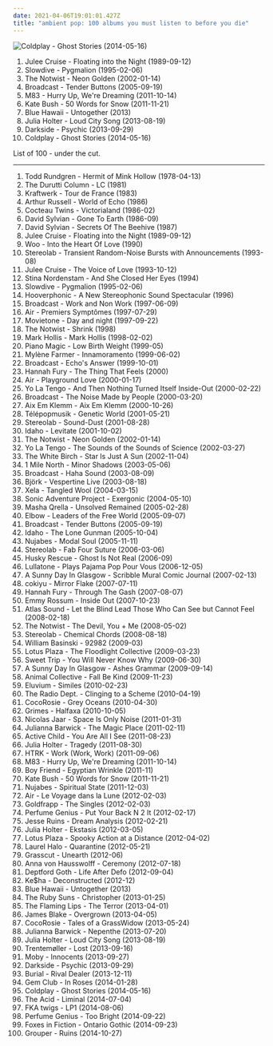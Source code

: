 ```yaml
---
date: 2021-04-06T19:01:01.427Z
title: "ambient pop: 100 albums you must listen to before you die"
---
```

![Coldplay - Ghost Stories (2014-05-16)](http://coverartarchive.org/release/49dab146-5393-4686-bb79-efbb1fa43648/22395430275-500.jpg "Coldplay - Ghost Stories (2014-05-16)")
<ol class="albums">
<li data-cover="http://coverartarchive.org/release/653617f7-c764-4f52-a4ba-e6a130a6c87d/5409164245-500.jpg" data-tags="twin peaks, dream pop" role="button">Julee Cruise - Floating into the Night (1989-09-12)</li>
<li data-cover="https://img.discogs.com/fFoc3CnP3PL9Vpv3wihBhmRg83Y=/fit-in/600x600/filters:strip_icc():format(jpeg):mode_rgb():quality(90)/discogs-images/R-584370-1217716047.jpeg.jpg" data-tags="shoegaze, ambient, dream pop" role="button">Slowdive - Pygmalion (1995-02-06)</li>
<li data-cover="http://coverartarchive.org/release/11ab3e8d-b88b-44c0-9dd8-bbab70dd8e18/16320030785-500.jpg" data-tags="electronic, indie rock, indie, indie pop" role="button">The Notwist - Neon Golden (2002-01-14)</li>
<li data-cover="https://img.discogs.com/07m2E8SxQSIU6Yjk-ywreYIoorY=/fit-in/600x595/filters:strip_icc():format(jpeg):mode_rgb():quality(90)/discogs-images/R-13590540-1557078423-1511.jpeg.jpg" data-tags="indie, electronic, psychedelic, dream pop, warp" role="button">Broadcast - Tender Buttons (2005-09-19)</li>
<li data-cover="http://coverartarchive.org/release/0b87ebcf-216b-4255-9c19-93c12861f173/1900040046-500.jpg" data-tags="electronic, dream pop, shoegaze" role="button">M83 - Hurry Up, We're Dreaming (2011-10-14)</li>
<li data-cover="http://coverartarchive.org/release/4518b2c0-0091-4780-b31e-6dfc7e1d9cd5/21132684376-500.jpg" data-tags="alternative, art pop, winter" role="button">Kate Bush - 50 Words for Snow (2011-11-21)</li>
<li data-cover="http://coverartarchive.org/release/d34a9b58-41c8-4906-865f-2b32f6ae5cb3/3625811134-500.jpg" data-tags="experimental, indie electronic, ambient pop, indietronica, art pop, arbutus records, alternative-indie rock" role="button">Blue Hawaii - Untogether (2013)</li>
<li data-cover="http://coverartarchive.org/release/9d1dc16a-a854-4589-b78b-f008af493aac/4871200031-500.jpg" data-tags="art pop, chamber pop" role="button">Julia Holter - Loud City Song (2013-08-19)</li>
<li data-cover="http://coverartarchive.org/release/d1b10da9-c1df-4619-9c5c-da7599df5b56/6830297851-500.jpg" data-tags="electronic, experimental, neo-psychedelia" role="button">Darkside - Psychic (2013-09-29)</li>
<li data-cover="http://coverartarchive.org/release/49dab146-5393-4686-bb79-efbb1fa43648/22395430275-500.jpg" data-tags="pop, electronic, alternative, alternative rock, coldplay" role="button">Coldplay - Ghost Stories (2014-05-16)</li>
</ol>
List of 100 - under the cut.
<!-- more -->

_________________

<ol class="albums">
<li data-cover="https://img.discogs.com/Gi30l_gCbkwDbf6Ut1STJpmjgPM=/fit-in/600x609/filters:strip_icc():format(jpeg):mode_rgb():quality(90)/discogs-images/R-14529027-1584220711-7894.jpeg.jpg" data-tags="easy listening, ambient pop, singer songwriter, nice elevator music, gotanygoodmusic, storytellers, todd, records i should listen more often, jetstream dreams, sweet and breezy" role="button">
Todd Rundgren - Hermit of Mink Hollow (1978-04-13)
</li>
<li data-cover="https://img.discogs.com/abzfhJw9jMFkCsCmQ7Bul_Pkg3o=/fit-in/370x355/filters:strip_icc():format(jpeg):mode_rgb():quality(90)/discogs-images/R-1473980-1222450987.jpeg.jpg" data-tags="post-punk, 80s" role="button">
The Durutti Column - LC (1981)
</li>
<li data-cover="https://img.discogs.com/A1aXIi-wB9YcejTWj5CsKzpEDlg=/fit-in/348x345/filters:strip_icc():format(jpeg):mode_rgb():quality(90)/discogs-images/R-1199803-1200227896.jpeg.jpg" data-tags="electro" role="button">
Kraftwerk - Tour de France (1983)
</li>
<li data-cover="https://via.placeholder.com/450" data-tags="experimental" role="button">
Arthur Russell - World of Echo (1986)
</li>
<li data-cover="http://coverartarchive.org/release/c53d6f73-a312-457a-bafd-2d38ec4d1cce/8216198322-500.jpg" data-tags="dream pop, ethereal" role="button">
Cocteau Twins - Victorialand (1986-02)
</li>
<li data-cover="https://img.discogs.com/KKR9DFYHT9QTc9J8j94xu5i1Gjc=/fit-in/587x600/filters:strip_icc():format(jpeg):mode_rgb():quality(90)/discogs-images/R-1663495-1385674940-7126.jpeg.jpg" data-tags="ambient" role="button">
David Sylvian - Gone To Earth (1986-09)
</li>
<li data-cover="https://img.discogs.com/sQvCfxDxAMDFLbFEkFKGQ9vRvDk=/fit-in/600x596/filters:strip_icc():format(jpeg):mode_rgb():quality(90)/discogs-images/R-869632-1201273672.jpeg.jpg" data-tags="80s, ambient" role="button">
David Sylvian - Secrets Of The Beehive (1987)
</li>
<li data-cover="http://coverartarchive.org/release/653617f7-c764-4f52-a4ba-e6a130a6c87d/5409164245-500.jpg" data-tags="twin peaks, dream pop" role="button">
Julee Cruise - Floating into the Night (1989-09-12)
</li>
<li data-cover="http://coverartarchive.org/release/530857f6-341e-4dd0-83e8-4c53bea9880f/26987481904-500.jpg" data-tags="chill, ambient, ambient pop, new age, folktronica, psychedelic folk, avant-folk" role="button">
Woo - Into the Heart Of Love (1990)
</li>
<li data-cover="https://img.discogs.com/SDM2sRMTqu6GNhemc3LFvcypXos=/fit-in/600x602/filters:strip_icc():format(jpeg):mode_rgb():quality(90)/discogs-images/R-2370269-1280077484.jpeg.jpg" data-tags="post-rock" role="button">
Stereolab - Transient Random-Noise Bursts with Announcements (1993-08)
</li>
<li data-cover="https://img.discogs.com/iICd-TjINg1VPUbMkvhlNEWsL6A=/fit-in/600x963/filters:strip_icc():format(jpeg):mode_rgb():quality(90)/discogs-images/R-1224588-1201948373.jpeg.jpg" data-tags="dream pop, twin peaks" role="button">
Julee Cruise - The Voice of Love (1993-10-12)
</li>
<li data-cover="http://coverartarchive.org/release/5c429421-ed50-3199-aeef-514590fa67e0/8355594906-500.jpg" data-tags="swedish, female vocalists, acoustic" role="button">
Stina Nordenstam - And She Closed Her Eyes (1994)
</li>
<li data-cover="https://img.discogs.com/fFoc3CnP3PL9Vpv3wihBhmRg83Y=/fit-in/600x600/filters:strip_icc():format(jpeg):mode_rgb():quality(90)/discogs-images/R-584370-1217716047.jpeg.jpg" data-tags="shoegaze, ambient, dream pop" role="button">
Slowdive - Pygmalion (1995-02-06)
</li>
<li data-cover="http://coverartarchive.org/release/e74a9244-b5b4-3f25-8526-f9fb31fe52f7/11004417052-500.jpg" data-tags="trip-hop" role="button">
Hooverphonic - A New Stereophonic Sound Spectacular (1996)
</li>
<li data-cover="http://coverartarchive.org/release/09d62aa5-a265-4cb2-b3e4-da80c0e60d9d/6009849109-500.jpg" data-tags="electronic, dream pop, indie, psychedelic, 90s" role="button">
Broadcast - Work and Non Work (1997-06-09)
</li>
<li data-cover="http://coverartarchive.org/release/a8820a55-fd21-4300-880a-663799d7e4eb/27151523699-500.jpg" data-tags="electronic" role="button">
Air - Premiers Symptômes (1997-07-29)
</li>
<li data-cover="https://img.discogs.com/SjwUD1XNHukw7e5EOdnD-NHkGrg=/fit-in/292x299/filters:strip_icc():format(jpeg):mode_rgb():quality(90)/discogs-images/R-567121-1160252283.jpeg.jpg" data-tags="post-rock, ambient pop, slowcore, for rainy days, days and nights, fart psyche" role="button">
Movietone - Day and night (1997-09-22)
</li>
<li data-cover="http://coverartarchive.org/release/8c989d84-6f3e-4979-83a4-13080b9d1f5d/26402415318-500.jpg" data-tags="indie rock, alternative" role="button">
The Notwist - Shrink (1998)
</li>
<li data-cover="https://img.discogs.com/cKxp04B3FUpkkN8mBZD5TG9HnDY=/fit-in/600x609/filters:strip_icc():format(jpeg):mode_rgb():quality(90)/discogs-images/R-385383-1493860512-1421.jpeg.jpg" data-tags="experimental, post-rock" role="button">
Mark Hollis - Mark Hollis (1998-02-02)
</li>
<li data-cover="https://img.discogs.com/8xH5O0stqjs-aFo9t20SOb4RDb8=/fit-in/600x600/filters:strip_icc():format(jpeg):mode_rgb():quality(90)/discogs-images/R-126943-1245570142.jpeg.jpg" data-tags="indie rock, post-rock, shoegaze" role="button">
Piano Magic - Low Birth Weight (1999-05)
</li>
<li data-cover="https://img.discogs.com/3F9dToiY88b1bo3ZdloKum4KYyk=/fit-in/600x628/filters:strip_icc():format(jpeg):mode_rgb():quality(90)/discogs-images/R-6843853-1537184046-7342.jpeg.jpg" data-tags="french, pop" role="button">
Mylène Farmer - Innamoramento (1999-06-02)
</li>
<li data-cover="https://img.discogs.com/uAijLGtWlJXfh--0l2ljVkXPBrk=/fit-in/600x600/filters:strip_icc():format(jpeg):mode_rgb():quality(90)/discogs-images/R-3668-1468409952-1004.jpeg.jpg" data-tags="electronic, electronica, indie rock, indie electronic, post-rock, downtempo, druggy, ambient pop, psychedelic pop, dreamy, reflective, atmospheric, whimsical, late night, dream pop, clinical, literate, ethereal, fractured, wry, dramatic, introspection, reflection, eerie, hypnotic, spacey, psychedelic rock, trippy, sophisticated, poignant, detached, playful, sunday afternoon, sweet, solitude, delicate, light, background music, nocturnal, imagination, avant-pop, refined, stylish, wintry, hanging out, restrained, sparkling, circular, innocent, spiked-candy radio, space-age, retro-futuristic, julian house album art, ashich party" role="button">
Broadcast - Echo's Answer (1999-10-01)
</li>
<li data-cover="http://coverartarchive.org/release/20fd8611-cffc-4a60-86c8-165e8a48100e/21747393696-500.jpg" data-tags="ethereal, music to drown in" role="button">
Hannah Fury - The Thing That Feels (2000)
</li>
<li data-cover="https://img.discogs.com/JWuw0UE5HpiFwbNxrVzNNAPGvzY=/fit-in/600x634/filters:strip_icc():format(jpeg):mode_rgb():quality(90)/discogs-images/R-5533033-1395824414-7881.jpeg.jpg" data-tags="chill, eerie" role="button">
Air - Playground Love (2000-01-17)
</li>
<li data-cover="http://coverartarchive.org/release/34c51172-d643-4cc7-81ac-cd06817aadbf/15059787553-500.jpg" data-tags="indie rock, mellow" role="button">
Yo La Tengo - And Then Nothing Turned Itself Inside-Out (2000-02-22)
</li>
<li data-cover="https://img.discogs.com/Wb2clSHhJ4_ZOv69eP7kTPBiBOw=/fit-in/600x604/filters:strip_icc():format(jpeg):mode_rgb():quality(90)/discogs-images/R-3194-1145339641.jpeg.jpg" data-tags="electronica, warp" role="button">
Broadcast - The Noise Made by People (2000-03-20)
</li>
<li data-cover="http://coverartarchive.org/release/287b657f-7e81-4eea-8021-12b8c25d8040/1096834667-500.jpg" data-tags="ambient" role="button">
Aix Em Klemm - Aix Em Klemm (2000-10-26)
</li>
<li data-cover="http://coverartarchive.org/release/51622cb0-251f-4cf8-8e1c-79a27c340e24/4049466485-500.jpg" data-tags="electronic, chillout, downtempo, trip-hop" role="button">
Télépopmusik - Genetic World (2001-05-21)
</li>
<li data-cover="https://img.discogs.com/wkN18i8yFdEXOUyFOSK9vFfvQaA=/fit-in/600x597/filters:strip_icc():format(jpeg):mode_rgb():quality(90)/discogs-images/R-188570-1221493460.jpeg.jpg" data-tags="post-rock" role="button">
Stereolab - Sound-Dust (2001-08-28)
</li>
<li data-cover="https://img.discogs.com/tGAMzIjlOdjK8PTwgGTgcF6noZU=/fit-in/600x597/filters:strip_icc():format(jpeg):mode_rgb():quality(90)/discogs-images/R-512240-1177092885.jpeg.jpg" data-tags="indie, rock, ambient pop, art pop" role="button">
Idaho - Levitate (2001-10-02)
</li>
<li data-cover="http://coverartarchive.org/release/11ab3e8d-b88b-44c0-9dd8-bbab70dd8e18/16320030785-500.jpg" data-tags="electronic, indie rock, indie, indie pop" role="button">
The Notwist - Neon Golden (2002-01-14)
</li>
<li data-cover="http://coverartarchive.org/release/a880e2ec-176b-4b65-9883-841886668053/9454263240-500.jpg" data-tags="instrumental" role="button">
Yo La Tengo - The Sounds of the Sounds of Science (2002-03-27)
</li>
<li data-cover="https://img.discogs.com/i9584y28ConNp5D5Dh_AIYB996g=/fit-in/474x472/filters:strip_icc():format(jpeg):mode_rgb():quality(90)/discogs-images/R-1030535-1207227733.jpeg.jpg" data-tags="slowcore, post-rock, ambient pop" role="button">
The White Birch - Star Is Just A Sun (2002-11-04)
</li>
<li data-cover="http://coverartarchive.org/release/425cda05-7b04-43bb-8f5a-c5b60939a899/5777694727-500.jpg" data-tags="indie, post-rock, ba da bing" role="button">
1 Mile North - Minor Shadows (2003-05-06)
</li>
<li data-cover="http://coverartarchive.org/release/1216e686-0799-4615-9e41-82473842ce07/2626806537-500.jpg" data-tags="electronica, indie, experimental, dream pop" role="button">
Broadcast - Haha Sound (2003-08-09)
</li>
<li data-cover="https://img.discogs.com/R8QXLt_s-A_qPTUG06Xi7s_7-Y8=/fit-in/600x515/filters:strip_icc():format(jpeg):mode_rgb():quality(90)/discogs-images/R-4494958-1366844927-8545.jpeg.jpg" data-tags="female vocalists" role="button">
Björk - Vespertine Live (2003-08-18)
</li>
<li data-cover="https://img.discogs.com/-rmmyFSKLFBiWI2fPk86SOfinto=/fit-in/600x537/filters:strip_icc():format(jpeg):mode_rgb():quality(90)/discogs-images/R-238366-1508099331-7910.jpeg.jpg" data-tags="ambient" role="button">
Xela - Tangled Wool (2004-03-15)
</li>
<li data-cover="https://img.discogs.com/woVB7wJzBvIjd6HyG1YVHmUX1D8=/fit-in/600x528/filters:strip_icc():format(jpeg):mode_rgb():quality(90)/discogs-images/R-2392252-1285625791.jpeg.jpg" data-tags="chillout, ambient, newage, new age and ambient" role="button">
Sonic Adventure Project - Exergonic (2004-05-10)
</li>
<li data-cover="https://img.discogs.com/Mhr0gD1lVTpLJ-vc2iGlm6hBNSY=/fit-in/600x600/filters:strip_icc():format(jpeg):mode_rgb():quality(90)/discogs-images/R-399791-1165617182.jpeg.jpg" data-tags="ambient pop, morr music" role="button">
Masha Qrella - Unsolved Remained (2005-02-28)
</li>
<li data-cover="http://coverartarchive.org/release/7b62c161-6a50-3393-a5c2-c346c5a15a0d/26560719952-500.jpg" data-tags="rock, britpop" role="button">
Elbow - Leaders of the Free World (2005-09-07)
</li>
<li data-cover="https://img.discogs.com/07m2E8SxQSIU6Yjk-ywreYIoorY=/fit-in/600x595/filters:strip_icc():format(jpeg):mode_rgb():quality(90)/discogs-images/R-13590540-1557078423-1511.jpeg.jpg" data-tags="indie, electronic, psychedelic, dream pop, warp" role="button">
Broadcast - Tender Buttons (2005-09-19)
</li>
<li data-cover="https://img.discogs.com/DB-YyXcYk74K2AJ0syY9DZpskj8=/fit-in/600x531/filters:strip_icc():format(jpeg):mode_rgb():quality(90)/discogs-images/R-546020-1177092776.jpeg.jpg" data-tags="ambient pop, dream pop, melancholy, art pop" role="button">
Idaho - The Lone Gunman (2005-10-04)
</li>
<li data-cover="http://coverartarchive.org/release/9f3a4a9b-5741-4a3b-9350-10940ce8bbf3/22229285708-500.jpg" data-tags="chillout, hip-hop, instrumental" role="button">
Nujabes - Modal Soul (2005-11-11)
</li>
<li data-cover="https://via.placeholder.com/450" data-tags="post-rock, amn 2006, indie pop, emusic" role="button">
Stereolab - Fab Four Suture (2006-03-06)
</li>
<li data-cover="https://img.discogs.com/iCPdPnfWNtr23gzqCpSNdXWLMOY=/fit-in/600x600/filters:strip_icc():format(jpeg):mode_rgb():quality(90)/discogs-images/R-888565-1370121938-7859.jpeg.jpg" data-tags="alternative, downtempo" role="button">
Husky Rescue - Ghost Is Not Real (2006-09)
</li>
<li data-cover="http://coverartarchive.org/release/db787c14-a57c-4c99-a314-5a4377b40990/8897731704-500.jpg" data-tags="electronic melodic" role="button">
Lullatone - Plays Pajama Pop Pour Vous (2006-12-05)
</li>
<li data-cover="http://coverartarchive.org/release/394a7c3b-63b5-4029-a080-976ad20fee73/9571752845-500.jpg" data-tags="shoegaze" role="button">
A Sunny Day In Glasgow - Scribble Mural Comic Journal (2007-02-13)
</li>
<li data-cover="http://coverartarchive.org/release/e0454682-a083-453a-ad6f-61bc4d866345/3705099190-500.jpg" data-tags="japanese, ambient pop, new weird japan, chillout, electronica, ambient, experimental, easy listening, dream pop" role="button">
cokiyu - Mirror Flake (2007-07-11)
</li>
<li data-cover="https://img.discogs.com/mlqlmJcBoErSPvGnR7arWK58sMQ=/fit-in/240x240/filters:strip_icc():format(jpeg):mode_rgb():quality(90)/discogs-images/R-1314444-1208912306.jpeg.jpg" data-tags="ethereal" role="button">
Hannah Fury - Through The Gash (2007-08-07)
</li>
<li data-cover="https://img.discogs.com/-5QRxxbpi2qcklaC8gbJBgGT_Yk=/fit-in/594x595/filters:strip_icc():format(jpeg):mode_rgb():quality(90)/discogs-images/R-1944729-1368277088-3670.jpeg.jpg" data-tags="pop, mellow, female vocalist, emmy rossum" role="button">
Emmy Rossum - Inside Out (2007-10-23)
</li>
<li data-cover="http://coverartarchive.org/release/0abc19a9-af51-41c5-88e3-0dd4a5f40ae8/27829592789-500.jpg" data-tags="00s" role="button">
Atlas Sound - Let the Blind Lead Those Who Can See but Cannot Feel (2008-02-18)
</li>
<li data-cover="http://coverartarchive.org/release/a9392213-eb4c-3872-8965-25386a97ad7d/16320043245-500.jpg" data-tags="indie" role="button">
The Notwist - The Devil, You + Me (2008-05-02)
</li>
<li data-cover="https://img.discogs.com/qCPATWg5xOhhsoUkUZ36dlYlKFE=/fit-in/595x600/filters:strip_icc():format(jpeg):mode_rgb():quality(90)/discogs-images/R-1789141-1243419380.jpeg.jpg" data-tags="post-rock" role="button">
Stereolab - Chemical Chords (2008-08-18)
</li>
<li data-cover="http://coverartarchive.org/release/81f85cc7-f015-4eea-9af6-d38bcc589e19/7892784186-500.jpg" data-tags="ambient, drone" role="button">
William Basinski - 92982 (2009-03)
</li>
<li data-cover="https://img.discogs.com/AQHx18Dzue4JUc_wJaMXO-VsPD8=/fit-in/500x500/filters:strip_icc():format(jpeg):mode_rgb():quality(90)/discogs-images/R-1691931-1237249077.jpeg.jpg" data-tags="dream pop" role="button">
Lotus Plaza - The Floodlight Collective (2009-03-23)
</li>
<li data-cover="http://coverartarchive.org/release/01bd9e78-c8c8-4f06-a667-64d04bcf3267/16796743992-500.jpg" data-tags="dream pop, indie pop" role="button">
Sweet Trip - You Will Never Know Why (2009-06-30)
</li>
<li data-cover="http://coverartarchive.org/release/f2adb6b7-f213-479a-87f1-ef3d2bb19a38/9147479035-500.jpg" data-tags="shoegaze, dream pop" role="button">
A Sunny Day In Glasgow - Ashes Grammar (2009-09-14)
</li>
<li data-cover="http://coverartarchive.org/release/54298fd8-e674-4211-8fb5-f9ca3403cf31/4298641916-500.jpg" data-tags="neo-psychedelia" role="button">
Animal Collective - Fall Be Kind (2009-11-23)
</li>
<li data-cover="http://coverartarchive.org/release/eef9ac5e-a475-4edf-be66-44d2e58a6623/24707467686-500.jpg" data-tags="ambient" role="button">
Eluvium - Similes (2010-02-23)
</li>
<li data-cover="http://coverartarchive.org/release/cc6f7a05-e1c4-4039-9eb3-8c8ccd37e6b1/13919864002-500.jpg" data-tags="indie pop, shoegaze" role="button">
The Radio Dept. - Clinging to a Scheme (2010-04-19)
</li>
<li data-cover="http://coverartarchive.org/release/a29ce30f-9b97-347f-89cf-eeec57174ac0/5227604030-500.jpg" data-tags="freak folk" role="button">
CocoRosie - Grey Oceans (2010-04-30)
</li>
<li data-cover="http://coverartarchive.org/release/d12fe86c-4e91-4b2f-98ca-c7045c195a3b/6735333223-500.jpg" data-tags="dream pop, experimental" role="button">
Grimes - Halfaxa (2010-10-05)
</li>
<li data-cover="http://coverartarchive.org/release/d2022e3f-c22f-45c9-a1ab-4b2094d65719/23945397989-500.jpg" data-tags="electronic, electronica, minimal" role="button">
Nicolas Jaar - Space Is Only Noise (2011-01-31)
</li>
<li data-cover="http://coverartarchive.org/release/05fe8137-9c10-3486-933e-4c6abf32ae96/18818026407-500.jpg" data-tags="ambient, dream pop" role="button">
Julianna Barwick - The Magic Place (2011-02-11)
</li>
<li data-cover="http://coverartarchive.org/release/560d4328-550c-40af-a2fc-f2a2b10328b4/2215573326-500.jpg" data-tags="ambient, dream pop" role="button">
Active Child - You Are All I See (2011-08-23)
</li>
<li data-cover="http://coverartarchive.org/release/0332860a-c980-4b54-9a08-b1229ee48cc2/4871372292-500.jpg" data-tags="experimental" role="button">
Julia Holter - Tragedy (2011-08-30)
</li>
<li data-cover="http://coverartarchive.org/release/178a02ba-fe9a-4be1-a747-303faac35388/8156839578-500.jpg" data-tags="electronic" role="button">
HTRK - Work (Work, Work) (2011-09-06)
</li>
<li data-cover="http://coverartarchive.org/release/0b87ebcf-216b-4255-9c19-93c12861f173/1900040046-500.jpg" data-tags="electronic, dream pop, shoegaze" role="button">
M83 - Hurry Up, We're Dreaming (2011-10-14)
</li>
<li data-cover="https://img.discogs.com/Cz41y4S-Tj_fjokyoT9rSwEwVNs=/fit-in/600x600/filters:strip_icc():format(jpeg):mode_rgb():quality(90)/discogs-images/R-3409377-1329292353.jpeg.jpg" data-tags="ambient pop" role="button">
Boy Friend - Egyptian Wrinkle (2011-11)
</li>
<li data-cover="http://coverartarchive.org/release/4518b2c0-0091-4780-b31e-6dfc7e1d9cd5/21132684376-500.jpg" data-tags="alternative, art pop, winter" role="button">
Kate Bush - 50 Words for Snow (2011-11-21)
</li>
<li data-cover="http://coverartarchive.org/release/5ce26deb-207e-49d4-8054-e79184e1456b/4799003889-500.jpg" data-tags="hip-hop, jazz, japanese, downtempo" role="button">
Nujabes - Spiritual State (2011-12-03)
</li>
<li data-cover="http://coverartarchive.org/release/ddb25c48-6683-484d-a7ed-9f3cc5c649ec/3325005621-500.jpg" data-tags="electronic" role="button">
Air - Le Voyage dans la Lune (2012-02-03)
</li>
<li data-cover="https://img.discogs.com/lhXM99XSk5_uBW_B3SBU3hpTprw=/fit-in/491x500/filters:strip_icc():format(jpeg):mode_rgb():quality(90)/discogs-images/R-3300050-1324799991.jpeg.jpg" data-tags="synthpop, glam rock, electronic, folktronica" role="button">
Goldfrapp - The Singles (2012-02-03)
</li>
<li data-cover="https://img.discogs.com/9A1u-YB8JBJws-qW94NDEiN9vC0=/fit-in/225x224/filters:strip_icc():format(jpeg):mode_rgb():quality(90)/discogs-images/R-3457279-1344583999-5359.jpeg.jpg" data-tags="singer-songwriter" role="button">
Perfume Genius - Put Your Back N 2 It (2012-02-17)
</li>
<li data-cover="http://coverartarchive.org/release/a390f8b2-dab7-4b5f-b414-c227d44e2c69/15142749310-500.jpg" data-tags="ambient pop, chillwave, chillgaze" role="button">
Jesse Ruins - Dream Analysis (2012-02-21)
</li>
<li data-cover="http://coverartarchive.org/release/62e1453a-dc00-4492-9f7c-11548835392a/12237507637-500.jpg" data-tags="experimental, dream pop, art pop" role="button">
Julia Holter - Ekstasis (2012-03-05)
</li>
<li data-cover="https://img.discogs.com/eter45RaHRFBjyMlpg69E_trNUw=/fit-in/600x600/filters:strip_icc():format(jpeg):mode_rgb():quality(90)/discogs-images/R-3506681-1336245635.jpeg.jpg" data-tags="shoegaze, dream pop" role="button">
Lotus Plaza - Spooky Action at a Distance (2012-04-02)
</li>
<li data-cover="http://coverartarchive.org/release/b385813a-cb78-4916-a964-59b9bbabf879/28097036963-500.jpg" data-tags="experimental" role="button">
Laurel Halo - Quarantine (2012-05-21)
</li>
<li data-cover="http://coverartarchive.org/release/2441a06f-86d5-4fca-ac37-412e7a69be29/9032402910-500.jpg" data-tags="indie pop, indie electronic, ambient pop, ninja tune, alternative-indie rock" role="button">
Grasscut - Unearth (2012-06)
</li>
<li data-cover="http://coverartarchive.org/release/798c24c1-4ef9-47ca-ae68-d3c4f5fde3bc/15309211291-500.jpg" data-tags="baroque pop" role="button">
Anna von Hausswolff - Ceremony (2012-07-18)
</li>
<li data-cover="https://img.discogs.com/Jq7gMQVGNCbLqV777SnVdkzmCC0=/fit-in/600x600/filters:strip_icc():format(jpeg):mode_rgb():quality(90)/discogs-images/R-4179816-1366282469-7746.jpeg.jpg" data-tags="art pop" role="button">
Deptford Goth - Life After Defo (2012-09-04)
</li>
<li data-cover="http://coverartarchive.org/release/899777f1-9907-4116-bdd6-f610a9ec469c/9660731468-500.jpg" data-tags="ambient pop, better than the original" role="button">
Ke$ha - Deconstructed (2012-12)
</li>
<li data-cover="http://coverartarchive.org/release/d34a9b58-41c8-4906-865f-2b32f6ae5cb3/3625811134-500.jpg" data-tags="experimental, indie electronic, ambient pop, indietronica, art pop, arbutus records, alternative-indie rock" role="button">
Blue Hawaii - Untogether (2013)
</li>
<li data-cover="http://coverartarchive.org/release/8950c007-2124-4019-add0-934636e0ce8d/3138980932-500.jpg" data-tags="indie pop, indie electronic, ambient pop, sub pop records, memphis industries, alternative-indie rock, radio mirror park" role="button">
The Ruby Suns - Christopher (2013-01-25)
</li>
<li data-cover="https://img.discogs.com/S26wNV1io5Yx19HkUbg1YwRa9ug=/fit-in/600x600/filters:strip_icc():format(jpeg):mode_rgb():quality(90)/discogs-images/R-6999033-1431357387-8924.jpeg.jpg" data-tags="experimental, neo-psychedelia" role="button">
The Flaming Lips - The Terror (2013-04-01)
</li>
<li data-cover="https://img.discogs.com/Fc3zWW02lcBDhoIb7F0GNqH6Cpk=/fit-in/600x599/filters:strip_icc():format(jpeg):mode_rgb():quality(90)/discogs-images/R-4468927-1462915153-5331.jpeg.jpg" data-tags="electronic, soul" role="button">
James Blake - Overgrown (2013-04-05)
</li>
<li data-cover="https://img.discogs.com/ngRt8-OlaMZdfwLcSb30Wu8k5ek=/fit-in/225x225/filters:strip_icc():format(jpeg):mode_rgb():quality(90)/discogs-images/R-4963031-1380729454-5256.jpeg.jpg" data-tags="experimental, my gang 13" role="button">
CocoRosie - Tales of a GrassWidow (2013-05-24)
</li>
<li data-cover="http://coverartarchive.org/release/3a0f5c51-0ee6-412a-9b42-a8268eb52f00/4719617453-500.jpg" data-tags="ambient, choral" role="button">
Julianna Barwick - Nepenthe (2013-07-20)
</li>
<li data-cover="http://coverartarchive.org/release/9d1dc16a-a854-4589-b78b-f008af493aac/4871200031-500.jpg" data-tags="art pop, chamber pop" role="button">
Julia Holter - Loud City Song (2013-08-19)
</li>
<li data-cover="http://coverartarchive.org/release/82c06148-49e1-4ea6-b3f0-d82003710407/5241081245-500.jpg" data-tags="electronic, experimental, indie rock, downtempo, new wave, downbeat, house, idm, deep house" role="button">
Trentemøller - Lost (2013-09-16)
</li>
<li data-cover="http://coverartarchive.org/release/a721531b-4ca4-43e1-8614-221c70832339/5246915730-500.jpg" data-tags="electronic, ambient, downtempo" role="button">
Moby - Innocents (2013-09-27)
</li>
<li data-cover="http://coverartarchive.org/release/d1b10da9-c1df-4619-9c5c-da7599df5b56/6830297851-500.jpg" data-tags="electronic, experimental, neo-psychedelia" role="button">
Darkside - Psychic (2013-09-29)
</li>
<li data-cover="http://coverartarchive.org/release/09ac1d17-26d5-43b5-88a5-17d0edbad9d5/5922924284-500.jpg" data-tags="future garage" role="button">
Burial - Rival Dealer (2013-12-11)
</li>
<li data-cover="http://coverartarchive.org/release/1e115ca8-5375-42a0-9b21-416cb9bfa1ec/6589420808-500.jpg" data-tags="dream pop, hardly art" role="button">
Gem Club - In Roses (2014-01-28)
</li>
<li data-cover="http://coverartarchive.org/release/49dab146-5393-4686-bb79-efbb1fa43648/22395430275-500.jpg" data-tags="pop, electronic, alternative, alternative rock, coldplay" role="button">
Coldplay - Ghost Stories (2014-05-16)
</li>
<li data-cover="http://coverartarchive.org/release/b8aca1b2-efa0-47ce-9139-d70d2c68f6f9/7485966598-500.jpg" data-tags="experimental" role="button">
The Acid - Liminal (2014-07-04)
</li>
<li data-cover="http://coverartarchive.org/release/a50f9ba3-5891-4f22-b5da-edf84cc04b0c/7598730014-500.jpg" data-tags="electronic, alternative rnb" role="button">
FKA twigs - LP1 (2014-08-06)
</li>
<li data-cover="http://coverartarchive.org/release/b152df81-9311-4f9e-9eb6-659ade6a8c06/8512126596-500.jpg" data-tags="ambient, experimental, chamber pop, art pop" role="button">
Perfume Genius - Too Bright (2014-09-22)
</li>
<li data-cover="http://coverartarchive.org/release/14d4b753-39bd-4dc2-9e61-d6f9ea68bfc7/12440291189-500.jpg" data-tags="dream pop" role="button">
Foxes in Fiction - Ontario Gothic (2014-09-23)
</li>
<li data-cover="http://coverartarchive.org/release/aaed190c-fc3a-43c2-acdd-aa06b390b9cf/10369854892-500.jpg" data-tags="ambient" role="button">
Grouper - Ruins (2014-10-27)
</li>
</ol>